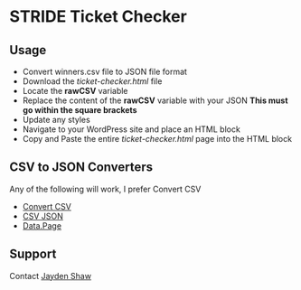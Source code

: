 # STRIDE Ticket Checker 

## Usage 
- Convert winners.csv file to JSON file format
- Download the *ticket-checker.html* file
- Locate the **rawCSV** variable
- Replace the content of the **rawCSV** variable with your JSON **This must go within the square brackets**
- Update any styles
- Navigate to your WordPress site and place an HTML block
- Copy and Paste the entire *ticket-checker.html* page into the HTML block

## CSV to JSON Converters
Any of the following will work, I prefer Convert CSV
- [Convert CSV](https://www.convertcsv.com/csv-to-json.htm)
- [CSV JSON](https://csvjson.com/csv2json)
- [Data.Page](https://data.page/csv/json)

## Support
Contact [Jayden Shaw](mailto:jayden.shaw@stridemgmt.com)
